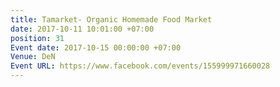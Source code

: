 ```yaml
---
title: Tamarket- Organic Homemade Food Market
date: 2017-10-11 10:01:00 +07:00
position: 31
Event date: 2017-10-15 00:00:00 +07:00
Venue: DeN
Event URL: https://www.facebook.com/events/155999971660028
---
```


